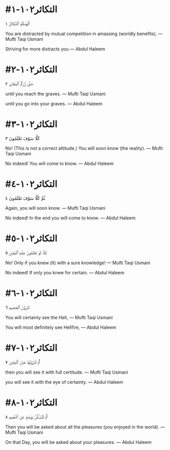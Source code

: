 


# #التكاثر١٠٢-١
أَلْهَىٰكُمُ ٱلتَّكَاثُرُ ١

You are distracted by mutual competition in amassing (worldly benefits),
— Mufti Taqi Usmani


Striving for more distracts you
— Abdul Haleem



# #التكاثر١٠٢-٢
حَتَّىٰ زُرْتُمُ ٱلْمَقَابِرَ ٢

until you reach the graves.
— Mufti Taqi Usmani


until you go into your graves.
— Abdul Haleem



# #التكاثر١٠٢-٣
كَلَّا سَوْفَ تَعْلَمُونَ ٣

No! (This is not a correct attitude.) You will soon know (the reality).
— Mufti Taqi Usmani


No indeed! You will come to know.
— Abdul Haleem



# #التكاثر١٠٢-٤
ثُمَّ كَلَّا سَوْفَ تَعْلَمُونَ ٤

Again, you will soon know.
— Mufti Taqi Usmani


No indeed! In the end you will come to know.
— Abdul Haleem



# #التكاثر١٠٢-٥
كَلَّا لَوْ تَعْلَمُونَ عِلْمَ ٱلْيَقِينِ ٥

No! Only if you knew (it) with a sure knowledge!
— Mufti Taqi Usmani


No indeed! If only you knew for certain.
— Abdul Haleem



# #التكاثر١٠٢-٦
لَتَرَوُنَّ ٱلْجَحِيمَ ٦

You will certainly see the Hell,
— Mufti Taqi Usmani


You will most definitely see Hellfire,
— Abdul Haleem



# #التكاثر١٠٢-٧
ثُمَّ لَتَرَوُنَّهَا عَيْنَ ٱلْيَقِينِ ٧

then you will see it with full certitude.
— Mufti Taqi Usmani


you will see it with the eye of certainty.
— Abdul Haleem



# #التكاثر١٠٢-٨
ثُمَّ لَتُسْـَٔلُنَّ يَوْمَئِذٍ عَنِ ٱلنَّعِيمِ ٨

Then you will be asked about all the pleasures (you enjoyed in the world).
— Mufti Taqi Usmani


On that Day, you will be asked about your pleasures.
— Abdul Haleem

